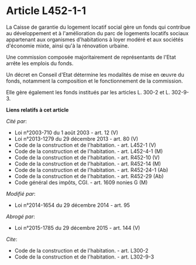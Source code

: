 # Article L452-1-1

La Caisse de garantie du logement locatif social gère un fonds qui contribue au développement et à l'amélioration du parc de
logements locatifs sociaux appartenant aux organismes d'habitations à loyer modéré et aux sociétés d'économie mixte, ainsi
qu'à la rénovation urbaine. 

Une commission composée majoritairement de représentants de l'Etat arrête les emplois du fonds. 

Un décret en Conseil d'Etat détermine les modalités de mise en œuvre du fonds, notamment la composition et le fonctionnement
de la commission. 

Elle gère également les fonds institués par les articles L. 300-2 et L. 302-9-3.

**Liens relatifs à cet article**

_Cité par_:

  - Loi n°2003-710 du 1 août 2003 - art. 12 (V)
  - Loi n°2013-1279 du 29 décembre 2013 - art. 80 (V)
  - Code de la construction et de l'habitation. - art. L452-1 (V)
  - Code de la construction et de l'habitation. - art. L452-4-1 (M)
  - Code de la construction et de l'habitation. - art. R452-10 (V)
  - Code de la construction et de l'habitation. - art. R452-14 (M)
  - Code de la construction et de l'habitation. - art. R452-24-1 (Ab)
  - Code de la construction et de l'habitation. - art. R452-29 (Ab)
  - Code général des impôts, CGI. - art. 1609 nonies G (M)

_Modifié par_:

  - Loi n°2014-1654 du 29 décembre 2014 - art. 95

_Abrogé par_:

  - Loi n°2015-1785 du 29 décembre 2015 - art. 144 (V)

_Cite_:

  - Code de la construction et de l'habitation. - art. L300-2
  - Code de la construction et de l'habitation. - art. L302-9-3
